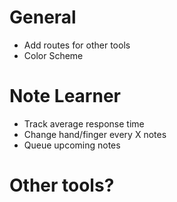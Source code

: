 # General
- Add routes for other tools
- Color Scheme

# Note Learner
- Track average response time
- Change hand/finger every X notes
- Queue upcoming notes

# Other tools?